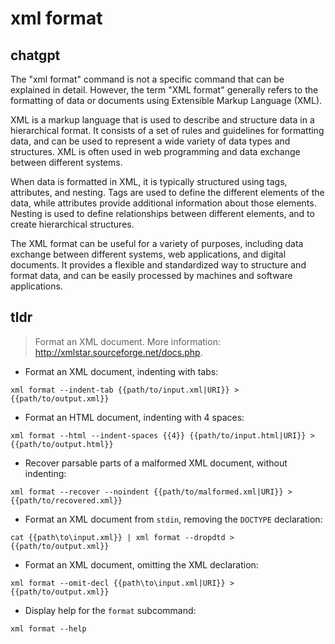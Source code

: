 # xml format 
## chatgpt 
The "xml format" command is not a specific command that can be explained in detail. However, the term "XML format" generally refers to the formatting of data or documents using Extensible Markup Language (XML).

XML is a markup language that is used to describe and structure data in a hierarchical format. It consists of a set of rules and guidelines for formatting data, and can be used to represent a wide variety of data types and structures. XML is often used in web programming and data exchange between different systems.

When data is formatted in XML, it is typically structured using tags, attributes, and nesting. Tags are used to define the different elements of the data, while attributes provide additional information about those elements. Nesting is used to define relationships between different elements, and to create hierarchical structures.

The XML format can be useful for a variety of purposes, including data exchange between different systems, web applications, and digital documents. It provides a flexible and standardized way to structure and format data, and can be easily processed by machines and software applications. 

## tldr 
 
> Format an XML document.
> More information: <http://xmlstar.sourceforge.net/docs.php>.

- Format an XML document, indenting with tabs:

`xml format --indent-tab {{path/to/input.xml|URI}} > {{path/to/output.xml}}`

- Format an HTML document, indenting with 4 spaces:

`xml format --html --indent-spaces {{4}} {{path/to/input.html|URI}} > {{path/to/output.html}}`

- Recover parsable parts of a malformed XML document, without indenting:

`xml format --recover --noindent {{path/to/malformed.xml|URI}} > {{path/to/recovered.xml}}`

- Format an XML document from `stdin`, removing the `DOCTYPE` declaration:

`cat {{path\to\input.xml}} | xml format --dropdtd > {{path/to/output.xml}}`

- Format an XML document, omitting the XML declaration:

`xml format --omit-decl {{path\to\input.xml|URI}} > {{path/to/output.xml}}`

- Display help for the `format` subcommand:

`xml format --help`
